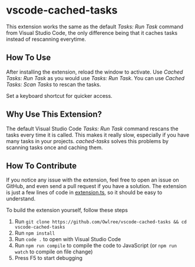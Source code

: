 # vscode-cached-tasks

This extension works the same as the default *Tasks: Run Task* command from Visual Studio Code, the only difference being that it caches tasks instead of rescanning everytime.

## How To Use

After installing the extension, reload the window to activate. Use *Cached Tasks: Run Task* as you would use *Tasks: Run Task*. You can use *Cached Tasks: Scan Tasks* to rescan the tasks.

Set a keyboard shortcut for quicker access.

## Why Use This Extension?

The default Visual Studio Code *Tasks: Run Task* command rescans the tasks every time it is called. This makes it really slow, especially if you have many tasks in your projects. *cached-tasks* solves this problems by scanning tasks once and caching them.

## How To Contribute

If you notice any issue with the extension, feel free to open an issue on GitHub, and even send a pull request if you have a solution. The extension is just a few lines of code in [extension.ts](src/extension.ts), so it should be easy to understand.

To build the extension yourself, follow these steps
1. Run `git clone https://github.com/Owlree/vscode-cached-tasks && cd vscode-cached-tasks`
2. Run `npm install`
3. Run `code .` to open with Visual Studio Code
4. Run `npm run compile` to compile the code to JavaScript (or `npm run watch` to compile on file change)
5. Press F5 to start debugging
